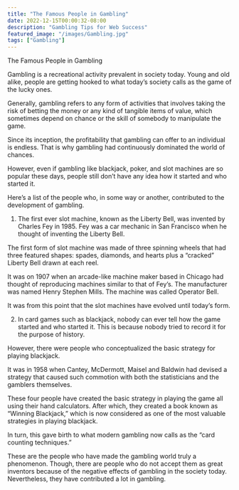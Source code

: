 ```yaml
---
title: "The Famous People in Gambling"
date: 2022-12-15T00:00:32-08:00
description: "Gambling Tips for Web Success"
featured_image: "/images/Gambling.jpg"
tags: ["Gambling"]
---
```


The Famous People in Gambling

Gambling is a recreational activity prevalent in society today. Young and old alike, people are getting hooked to what today’s society calls as the game of the lucky ones.

Generally, gambling refers to any form of activities that involves taking the risk of betting the money or any kind of tangible items of value, which sometimes depend on chance or the skill of somebody to manipulate the game. 

Since its inception, the profitability that gambling can offer to an individual is endless. That is why gambling had continuously dominated the world of chances.

However, even if gambling like blackjack, poker, and slot machines are so popular these days, people still don’t have any idea how it started and who started it. 

Here’s a list of the people who, in some way or another, contributed to the development of gambling. 

1. The first ever slot machine, known as the Liberty Bell, was invented by Charles Fey in 1985. Fey was a car mechanic in San Francisco when he thought of inventing the Liberty Bell.

The first form of slot machine was made of three spinning wheels that had three featured shapes: spades, diamonds, and hearts plus a “cracked” Liberty Bell drawn at each reel.

It was on 1907 when an arcade-like machine maker based in Chicago had thought of reproducing machines similar to that of Fey’s. The manufacturer was named Henry Stephen Mills. The machine was called Operator Bell.

It was from this point that the slot machines have evolved until today’s form.

2. In card games such as blackjack, nobody can ever tell how the game started and who started it. This is because nobody tried to record it for the purpose of history.

However, there were people who conceptualized the basic strategy for playing blackjack.

It was in 1958 when Cantey, McDermott, Maisel and Baldwin had devised a strategy that caused such commotion with both the statisticians and the gamblers themselves.

These four people have created the basic strategy in playing the game all using their hand calculators. After which, they created a book known as “Winning Blackjack,” which is now considered as one of the most valuable strategies in playing blackjack.

In turn, this gave birth to what modern gambling now calls as the “card counting techniques.”

These are the people who have made the gambling world truly a phenomenon. Though, there are people who do not accept them as great inventors because of the negative effects of gambling in the society today. Nevertheless, they have contributed a lot in gambling.

